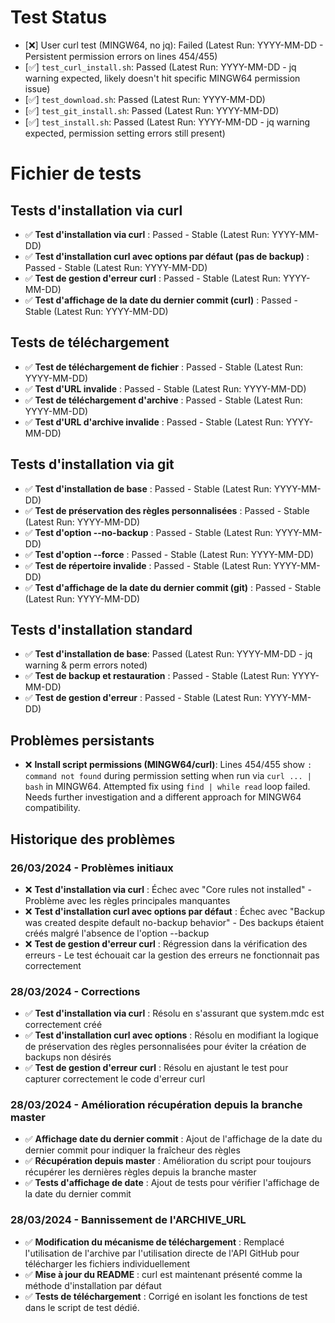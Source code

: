 # Test Status

- [❌] User curl test (MINGW64, no jq): Failed (Latest Run: YYYY-MM-DD - Persistent permission errors on lines 454/455)
- [✅] `test_curl_install.sh`: Passed (Latest Run: YYYY-MM-DD - jq warning expected, likely doesn't hit specific MINGW64 permission issue)
- [✅] `test_download.sh`: Passed (Latest Run: YYYY-MM-DD)
- [✅] `test_git_install.sh`: Passed (Latest Run: YYYY-MM-DD)
- [✅] `test_install.sh`: Passed (Latest Run: YYYY-MM-DD - jq warning expected, permission setting errors still present)

# Fichier de tests

## Tests d'installation via curl
- ✅ **Test d'installation via curl** : Passed - Stable (Latest Run: YYYY-MM-DD)
- ✅ **Test d'installation curl avec options par défaut (pas de backup)** : Passed - Stable (Latest Run: YYYY-MM-DD)
- ✅ **Test de gestion d'erreur curl** : Passed - Stable (Latest Run: YYYY-MM-DD)
- ✅ **Test d'affichage de la date du dernier commit (curl)** : Passed - Stable (Latest Run: YYYY-MM-DD)

## Tests de téléchargement
- ✅ **Test de téléchargement de fichier** : Passed - Stable (Latest Run: YYYY-MM-DD)
- ✅ **Test d'URL invalide** : Passed - Stable (Latest Run: YYYY-MM-DD)
- ✅ **Test de téléchargement d'archive** : Passed - Stable (Latest Run: YYYY-MM-DD)
- ✅ **Test d'URL d'archive invalide** : Passed - Stable (Latest Run: YYYY-MM-DD)

## Tests d'installation via git
- ✅ **Test d'installation de base** : Passed - Stable (Latest Run: YYYY-MM-DD)
- ✅ **Test de préservation des règles personnalisées** : Passed - Stable (Latest Run: YYYY-MM-DD)
- ✅ **Test d'option --no-backup** : Passed - Stable (Latest Run: YYYY-MM-DD)
- ✅ **Test d'option --force** : Passed - Stable (Latest Run: YYYY-MM-DD)
- ✅ **Test de répertoire invalide** : Passed - Stable (Latest Run: YYYY-MM-DD)
- ✅ **Test d'affichage de la date du dernier commit (git)** : Passed - Stable (Latest Run: YYYY-MM-DD)

## Tests d'installation standard
- ✅ **Test d'installation de base**: Passed (Latest Run: YYYY-MM-DD - jq warning & perm errors noted)
- ✅ **Test de backup et restauration** : Passed - Stable (Latest Run: YYYY-MM-DD)
- ✅ **Test de gestion d'erreur** : Passed - Stable (Latest Run: YYYY-MM-DD)

## Problèmes persistants
- ❌ **Install script permissions (MINGW64/curl)**: Lines 454/455 show `: command not found` during permission setting when run via `curl ... | bash` in MINGW64. Attempted fix using `find | while read` loop failed. Needs further investigation and a different approach for MINGW64 compatibility.

## Historique des problèmes

### 26/03/2024 - Problèmes initiaux
- ❌ **Test d'installation via curl** : Échec avec "Core rules not installed" - Problème avec les règles principales manquantes
- ❌ **Test d'installation curl avec options par défaut** : Échec avec "Backup was created despite default no-backup behavior" - Des backups étaient créés malgré l'absence de l'option --backup
- ❌ **Test de gestion d'erreur curl** : Régression dans la vérification des erreurs - Le test échouait car la gestion des erreurs ne fonctionnait pas correctement

### 28/03/2024 - Corrections
- ✅ **Test d'installation via curl** : Résolu en s'assurant que system.mdc est correctement créé
- ✅ **Test d'installation curl avec options** : Résolu en modifiant la logique de préservation des règles personnalisées pour éviter la création de backups non désirés
- ✅ **Test de gestion d'erreur curl** : Résolu en ajustant le test pour capturer correctement le code d'erreur curl

### 28/03/2024 - Amélioration récupération depuis la branche master
- ✅ **Affichage date du dernier commit** : Ajout de l'affichage de la date du dernier commit pour indiquer la fraîcheur des règles
- ✅ **Récupération depuis master** : Amélioration du script pour toujours récupérer les dernières règles depuis la branche master
- ✅ **Tests d'affichage de date** : Ajout de tests pour vérifier l'affichage de la date du dernier commit

### 28/03/2024 - Bannissement de l'ARCHIVE_URL
- ✅ **Modification du mécanisme de téléchargement** : Remplacé l'utilisation de l'archive par l'utilisation directe de l'API GitHub pour télécharger les fichiers individuellement
- ✅ **Mise à jour du README** : curl est maintenant présenté comme la méthode d'installation par défaut
- ✅ **Tests de téléchargement** : Corrigé en isolant les fonctions de test dans le script de test dédié. 